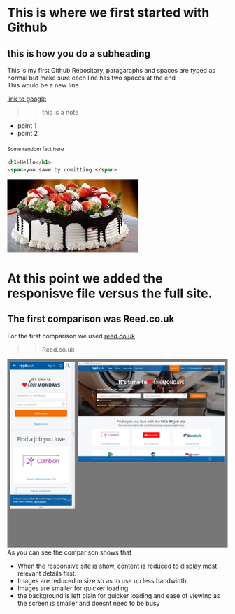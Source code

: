 # This is where we first started with Github
## this is how you do a subheading

This is my first Github Repository, paragaraphs and spaces are typed as normal but make sure each line has two spaces at the end  
This would be a new line  

[link to google](http://google.com)
>> this is a note

 - point 1
 - point 2

<sub>Some random fact here</sub>

``` html
<h1>Hello</h1>
<span>you save by comitting.</span>

```
![cakePicture](download.jpg)

#  At this point we added the responisve file  versus the full site.  
## The first comparison was Reed.co.uk  

For the first comparison we used [reed.co.uk](http://reed.co.uk)  



>>Reed.co.uk

![Reed website img](reed_site.png)  
As you can see the comparison shows that 
 - When the responsive site is show, content is reduced to display most relevant details first.  
 - Images are reduced in size so as to use up less bandwidth
 - Images are smaller for quicker loading.
 - the background is left plain for quicker loading and ease of viewing as the screen is smaller and doesnt need to be busy
